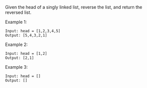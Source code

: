 Given the head of a singly linked list, reverse the list, and return the reversed list.

Example 1:

    Input: head = [1,2,3,4,5]
    Output: [5,4,3,2,1]

Example 2:

    Input: head = [1,2]
    Output: [2,1]

Example 3:

    Input: head = []
    Output: []
